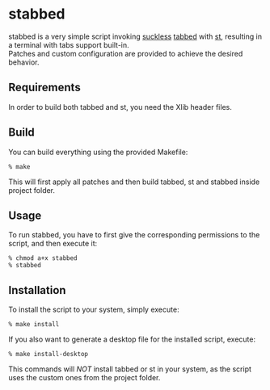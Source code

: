 # stabbed
stabbed is a very simple script invoking [suckless](https://suckless.org/) [tabbed](https://tools.suckless.org/tabbed/) with [st](https://st.suckless.org/),
resulting in a terminal with tabs support built-in.
<br>
Patches and custom configuration are provided to achieve the desired behavior.

## Requirements
In order to build both tabbed and st, you need the Xlib header files.

## Build
You can build everything using the provided Makefile:
```
% make
```
This will first apply all patches and then build tabbed, st and stabbed inside project folder.

## Usage
To run stabbed, you have to first give the corresponding permissions to the script, and then execute it:
```
% chmod a+x stabbed
% stabbed
```

## Installation
To install the script to your system, simply execute:
```
% make install
```
If you also want to generate a desktop file for the installed script, execute:
```
% make install-desktop
```
This commands will *NOT* install tabbed or st in your system, as the script uses the custom ones from the project folder.
